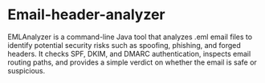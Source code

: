 # Email-header-analyzer
EMLAnalyzer is a command-line Java tool that analyzes .eml email files to identify potential security risks such as spoofing, phishing, and forged headers. It checks SPF, DKIM, and DMARC authentication, inspects email routing paths, and provides a simple verdict on whether the email is safe or suspicious.
